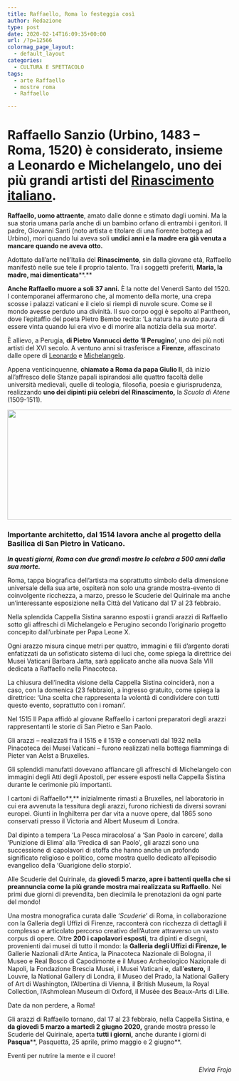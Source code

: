 ```yaml
---
title: Raffaello, Roma lo festeggia così
author: Redazione
type: post
date: 2020-02-14T16:09:35+00:00
url: /?p=12566
colormag_page_layout:
  - default_layout
categories:
  - CULTURA E SPETTACOLO
tags:
  - arte Raffaello
  - mostre roma
  - Raffaello

---
```

# Raffaello Sanzio (Urbino, 1483 &#8211; Roma, 1520) è considerato, insieme a Leonardo e Michelangelo, uno dei più grandi artisti del [Rinascimento italiano][1].

**Raffaello, uomo attraente**, amato dalle donne e stimato dagli uomini. Ma la sua storia umana parla anche di un bambino orfano di entrambi i genitori. Il padre, Giovanni Santi (noto artista e titolare di una fiorente bottega ad Urbino), morì quando lui aveva soli **undici anni e la madre era già venuta a mancare quando ne aveva otto.**

Adottato dall’arte nell’Italia del **Rinascimento**, sin dalla giovane età, Raffaello manifestò nelle sue tele il proprio talento. Tra i soggetti preferiti, **Maria, la madre, mai dimenticata****.**

**Anche Raffaello muore a soli 37 anni.** È la notte del Venerdì Santo del 1520. I contemporanei affermarono che, al momento della morte, una crepa scosse i palazzi vaticani e il cielo si riempì di nuvole scure. Come se il mondo avesse perduto una divinità. Il suo corpo oggi è sepolto al Pantheon, dove l’epitaffio del poeta Pietro Bembo recita: ‘La natura ha avuto paura di essere vinta quando lui era vivo e di morire alla notizia della sua morte’_._

È allievo, a Perugia, **di Pietro Vannucci detto ‘Il Perugino**’, uno dei più noti artisti del XVI secolo. A ventuno anni si trasferisce a **Firenze**, affascinato dalle opere di [Leonardo][2] e [Michelangelo][3].

Appena venticinquenne, **chiamato a Roma da papa Giulio II**, dà inizio all’affresco delle Stanze papali ispirandosi alle quattro facoltà delle università medievali, quelle di teologia, filosofia, poesia e giurisprudenza, realizzando **uno dei dipinti più celebri del Rinascimento,** la _Scuola di Atene_ (1509-1511).

<img decoding="async" loading="lazy" class="aligncenter wp-image-12569 size-full" src="https://progressonline.it/wp-content/uploads/2020/02/unnamed.jpg" alt="" width="512" height="247" /> 

### Importante architetto, dal 1514 lavora anche al progetto della **Basilica di San Pietro** in Vaticano.

_**In questi giorni, Roma con due grandi mostre lo celebra a 500 anni dalla sua morte.**_

Roma, tappa biografica dell’artista ma soprattutto simbolo della dimensione universale della sua arte, ospiterà non solo una grande mostra-evento di coinvolgente ricchezza, a marzo, presso le Scuderie del Quirinale ma anche un’interessante esposizione nella Città del Vaticano dal 17 al 23 febbraio.

Nella splendida Cappella Sistina saranno esposti i grandi arazzi di Raffaello sotto gli affreschi di Michelangelo e Perugino secondo l’originario progetto concepito dall’urbinate per Papa Leone X.

Ogni arazzo misura cinque metri per quattro, immagini e fili d’argento dorati enfatizzati da un sofisticato sistema di luci che, come spiega la direttrice dei Musei Vaticani Barbara Jatta, sarà applicato anche alla nuova Sala VIII dedicata a Raffaello nella Pinacoteca.

La chiusura dell’inedita visione della Cappella Sistina coinciderà, non a caso, con la domenica (23 febbraio), a ingresso gratuito, come spiega la direttrice: ‘Una scelta che rappresenta la volontà di condividere con tutti questo evento, soprattutto con i romani’.

Nel 1515 Il Papa affidò al giovane Raffaello i cartoni preparatori degli arazzi rappresentanti le storie di San Pietro e San Paolo.

Gli arazzi &#8211; realizzati fra il 1515 e il 1519 e conservati dal 1932 nella Pinacoteca dei Musei Vaticani &#8211; furono realizzati nella bottega fiamminga di Pieter van Aelst a Bruxelles.

Gli splendidi manufatti dovevano affiancare gli affreschi di Michelangelo con immagini degli Atti degli Apostoli, per essere esposti nella Cappella Sistina durante le cerimonie più importanti.

I cartoni di Raffaello**,** inizialmente rimasti a Bruxelles, nel laboratorio in cui era avvenuta la tessitura degli arazzi, furono richiesti da diversi sovrani europei. Giunti in Inghilterra per dar vita a nuove opere, dal 1865 sono conservati presso il Victoria and Albert Museum di Londra.

Dal dipinto a tempera ‘La Pesca miracolosa’ a ‘San Paolo in carcere’, dalla ‘Punizione di Elima’ alla ‘Predica di san Paolo’_,_ gli arazzi sono una successione di capolavori di stoffa che hanno anche un profondo significato religioso e politico, come mostra quello dedicato all’episodio evangelico della ‘Guarigione dello storpio’.

Alle Scuderie del Quirinale, da **giovedì 5 marzo, apre i battenti quella che si preannuncia come la più grande mostra mai realizzata su Raffaello**. Nei primi due giorni di prevendita, ben diecimila le prenotazioni da ogni parte del mondo!

Una mostra monografica curata dalle ‘_Scuderie_’ di Roma, in collaborazione con la Galleria degli Uffizi di Firenze, racconterà con ricchezza di dettagli il complesso e articolato percorso creativo dell’Autore attraverso un vasto corpus di opere. Oltre **200 i capolavori esposti**, tra dipinti e disegni, provenienti dai musei di tutto il mondo: la **Galleria degli Uffizi di Firenze, le** Gallerie Nazionali d’Arte Antica, la Pinacoteca Nazionale di Bologna, il Museo e Real Bosco di Capodimonte e il Museo Archeologico Nazionale di Napoli, la Fondazione Brescia Musei, i Musei Vaticani e, dall’**estero,** il Louvre, la National Gallery di Londra, il Museo del Prado, la National Gallery of Art di Washington, l’Albertina di Vienna, il British Museum, la Royal Collection, l’Ashmolean Museum di Oxford, il Musée des Beaux-Arts di Lille.

Date da non perdere, a Roma!

Gli arazzi di Raffaello tornano, dal 17 al 23 febbraio, nella Cappella Sistina, e **da giovedì 5 marzo a martedì 2 giugno 2020,** grande mostra presso le Scuderie del Quirinale, aperta **tutti i giorni,** anche durante i giorni di **Pasqua****, Pasquetta, 25 aprile, primo maggio e 2 giugno**.

Eventi per nutrire la mente e il cuore!

<p style="text-align: right;">
  <em>Elvira Frojo</em>
</p>

 [1]: https://dueminutidiarte.com/2018/01/17/rinascimento-artisti-opere-riassunto/
 [2]: https://dueminutidiarte.com/2015/04/18/leonardo-breve-biografia/
 [3]: https://dueminutidiarte.com/2015/06/06/michelangelo-biografia-breve/